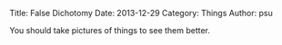Title: False Dichotomy
Date: 2013-12-29
Category: Things
Author: psu

You should take pictures of things to see them better.
